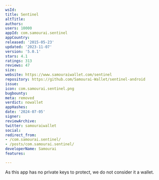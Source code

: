 ```yaml
---
wsId: 
title: Sentinel
altTitle: 
authors: 
users: 10000
appId: com.samourai.sentinel
appCountry: 
released: '2015-05-23'
updated: '2023-11-07'
version: '5.0.1'
stars: 4.1
ratings: 313
reviews: 47
size: 
website: https://www.samouraiwallet.com/sentinel
repository: https://github.com/Samourai-Wallet/sentinel-android
issue: 
icon: com.samourai.sentinel.png
bugbounty: 
meta: removed
verdict: nowallet
appHashes: 
date: '2024-07-05'
signer: 
reviewArchive: 
twitter: samouraiwallet
social: 
redirect_from:
- /com.samourai.sentinel/
- /posts/com.samourai.sentinel/
developerName: Samourai
features: 

---
```


As this app has no private keys to protect, we do not consider it a wallet.
